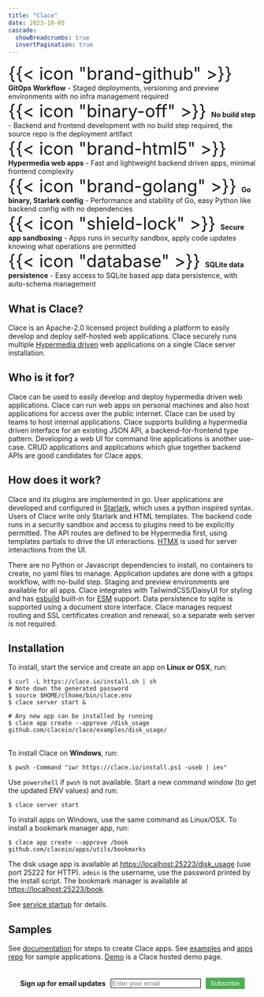 ```yaml
---
title: "Clace"
date: 2023-10-05
cascade:
  showBreadcrumbs: true
  invertPagination: true
---
```


<div class="index-container">
<div class="index-item"><span style="font-size:250%;"> {{< icon "brand-github" >}} </span><b>GitOps Workflow</b> - Staged deployments, versioning and preview environments with no infra management required</div>
<div class="index-item"><span style="font-size:250%"> {{< icon "binary-off" >}} </span><b>No build step</b> - Backend and frontend development with no build step required, the source repo is the deployment artifact</div>
<div class="index-item"><span style="font-size:250%"> {{< icon "brand-html5" >}} </span><b>Hypermedia web apps</b> - Fast and lightweight backend driven apps, minimal frontend complexity</div>
<div class="index-item"><span style="font-size:250%"> {{< icon "brand-golang" >}} </span><b>Go binary, Starlark config</b> - Performance and stability of Go, easy Python like backend config with no dependencies</div>
<div class="index-item"><span style="font-size:250%"> {{< icon "shield-lock" >}} </span><b>Secure app sandboxing</b> - Apps runs in security sandbox, apply code updates knowing what operations are permitted</div>
<div class="index-item"><span style="font-size:250%"> {{< icon "database" >}} </span><b>SQLite data persistence</b> - Easy access to SQLite based app data persistence, with auto-schema management</div>
</div>

<h2>What is Clace?</h2>
Clace is an Apache-2.0 licensed project building a platform to easily develop and deploy self-hosted web applications. Clace securely runs multiple <a href="https://hypermedia.systems/hypermedia-reintroduction/">Hypermedia driven</a> web applications on a single Clace server installation.

<br>
<h2>Who is it for?</h2>
<p>
Clace can be used to easily develop and deploy hypermedia driven web applications. Clace can run web apps on personal machines and also host applications for access over the public internet. Clace can be used by teams to host internal applications. Clace supports building a hypermedia driven interface for an existing JSON API, a backend-for-frontend type pattern. Developing a web UI for command line applications is another use-case. CRUD applications and applications which glue together backend APIs are good candidates for Clace apps.
<br>

<h2>How does it work?</h2>
Clace and its plugins are implemented in go. User applications are developed and configured in <a href="https://github.com/google/starlark-go">Starlark</a>, which uses a python inspired syntax. Users of Clace write only Starlark and HTML templates. The backend code runs in a security sandbox and access to plugins need to be explicitly permitted. The API routes are defined to be Hypermedia first, using templates partials to drive the UI interactions. <a href="https://htmx.org/">HTMX</a> is used for server interactions from the UI.

There are no Python or Javascript dependencies to install, no containers to create, no yaml files to manage. Application updates are done with a gitops workflow, with no-build step. Staging and preview environments are available for all apps. Clace integrates with TailwindCSS/DaisyUI for styling and has <a href="https://esbuild.github.io/">esbuild</a> built-in for <a href="https://developer.mozilla.org/en-US/docs/Web/JavaScript/Guide/Modules">ESM</a> support. Data persistence to sqlite is supported using a document store interface. Clace manages request routing and SSL certificates creation and renewal, so a separate web server is not required.

<h2>Installation</h2>
To install, start the service and create an app on <b>Linux or OSX</b>, run:
<br>

<div class="index-code" style="text-align: left;">
<pre class="index-pre"><code><span class="index-no-copy">$</span> curl -L https://clace.io/install.sh | sh
# Note down the generated password
<span class="index-no-copy">$</span> source $HOME/clhome/bin/clace.env
<span class="index-no-copy">$</span> clace server start & <br>
# Any new app can be installed by running
<span class="index-no-copy">$</span> clace app create --approve /disk_usage github.com/claceio/clace/examples/disk_usage/ </code>
</pre>
</div>

<br>
To install Clace on <b>Windows</b>, run:

<div class="index-code" style="text-align: left;">
<pre class="index-pre"><code><span class="index-no-copy">$</span> pwsh -Command "iwr https://clace.io/install.ps1 -useb | iex" </code>
</pre>
</div>

Use `powershell` if `pwsh` is not available. Start a new command window (to get the updated ENV values) and run:

<div class="index-code" style="text-align: left;">
<pre class="index-pre"><code><span class="index-no-copy">$</span> clace server start </code>
</pre>
</div>

To install apps on Windows, use the same command as Linux/OSX. To install a bookmark manager app, run:

<div class="index-code" style="text-align: left;">
<pre class="index-pre"><code><span class="index-no-copy">$</span> clace app create --approve /book github.com/claceio/apps/utils/bookmarks </code>
</pre>
</div>

The disk usage app is available at <a href="https://localhost:25223/disk_usage">https://localhost:25223/disk_usage</a> (use port 25222 for HTTP). `admin` is the username, use the password printed by the install script. The bookmark manager is available at <a href="https://localhost:25223/book">https://localhost:25223/book</a>.

See <a href="https://clace.io/docs/installation/#start-the-service">service startup</a> for details.
<br>

<h2>Samples</h2>
See <a href="/docs/app/overview/#examples">documentation</a> for steps to create Clace apps. See <a href="https://github.com/claceio/clace/tree/main/examples">examples</a> and <a href="https://github.com/claceio/apps">apps repo</a> for sample applications. <a href="https://demo.clace.io/">Demo</a> is a Clace hosted demo page.

<br>
<br>
<br>

<!-- Begin Mailchimp Signup Form -->
<!--link href="//cdn-images.mailchimp.com/embedcode/classic-071822.css" rel="stylesheet" type="text/css"-->
  <div id="mc_embed_signup">
    <form action="https://clace.us21.list-manage.com/subscribe/post?u=3e38430549570438cbc8b7513&amp;id=57d9eeea29&amp;f_id=00afa8e1f0" method="post" id="mc-embedded-subscribe-form" name="mc-embedded-subscribe-form" class="validate" target="_blank">
     <div style="display: flex; align-items: center; justify-content: center;">
	<label for="mce-EMAIL" ><b>Sign up for email updates</b></label>
	<input type="email" placeholder="Enter your email" name="EMAIL" id="mce-EMAIL" style="margin-left: 10px; border: 1px solid #000" required>
	<div aria-hidden="true" id="mce-responses" class="clear foot" >
		<div class="response" id="mce-error-response" style="display:none"></div>
		<div class="response" id="mce-success-response" style="display:none"></div>
	</div>    <!-- real people should not fill this in and expect good things - do not remove this or risk form bot signups-->
        <input aria-hidden="true" type="hidden" name="b_3e38430549570438cbc8b7513_57d9eeea29"  value="">
        <button class="rounded-full" type="submit" name="subscribe" id="mc-embedded-subscribe" style="margin-left: 10px; background-color: #4CAF50; color: white; border: none; padding: 4px 10px; cursor: pointer;">Subscribe</button>
     </div>
    </form>
  </div>
<!--End mc_embed_signup-->
